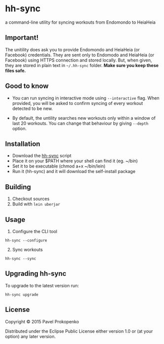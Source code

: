 # hh-sync

a command-line utility for syncing workouts from Endomondo to HeiaHeia

## Important!

The unitility does ask you to provide Endomondo and HeiaHeia (or Facebook) credentials. They are sent only to Endomodo and HeiaHeia (or Facebook) using HTTPS connection and stored locally. But, when given, they are stored in plain text in `~/.hh-sync` folder. **Make sure you keep these files safe.**

## Good to know

 - You can run syncing in interactive mode using `--interactive` flag. When provided, you will be asked to confirm syncing of every workout detected to be new.

 - By default, the untility searches new workouts only within a window of last 20 workouts. You can change that behaviour by giving `--depth` option.

## Installation

 - Download the [hh-sync](https://github.com/propan/hh-sync/blob/stable/hh-sync) script
 - Place it on your $PATH where your shell can find it (eg. ~/bin)
 - Set it to be executable (chmod a+x ~/bin/lein)
 - Run it (hh-sync) and it will download the self-install package

## Building

1. Checkout sources
2. Build with ``lein uberjar``
    
## Usage

1. Configure the CLI tool

```lang=bash
hh-sync --configure
```

2. Sync workouts

```lang=bash
hh-sync --sync
```

## Upgrading hh-sync

To upgrade to the latest version run:

```lang=bash
hh-sync upgrade
```

## License

Copyright © 2015 Pavel Prokopenko

Distributed under the Eclipse Public License either version 1.0 or (at
your option) any later version.
